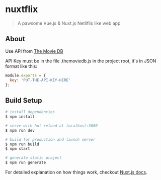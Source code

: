 # nuxtflix

> A pawsome Vue.js & Nuxt.js Netliflix like web app

## About

Use API from [The Movie DB](https://www.themoviedb.org/documentation/api)

API Key must be in the file .themoviedb.js in the project root, it's in JSON format like this:

```javascript
module.exports = {
  key: 'PUT-THE-API-KEY-HERE'
};

```



## Build Setup

``` bash
# install dependencies
$ npm install

# serve with hot reload at localhost:3000
$ npm run dev

# build for production and launch server
$ npm run build
$ npm start

# generate static project
$ npm run generate
```

For detailed explanation on how things work, checkout [Nuxt.js docs](https://nuxtjs.org).
